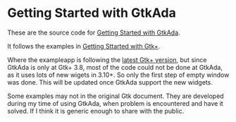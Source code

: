 Getting Started with GtkAda
===========================

These are the source code for [Getting Started with GtkAda](http://zhu-qy.blogspot.ca/2014/03/getting-started-with-gtkada.html).

It follows the examples in [Getting Sttarted with Gtk+](https://developer.gnome.org/gtk3/3.8/gtk-getting-started.html).

Where the exampleapp is following the [latest Gtk+
version](https://developer.gnome.org/gtk3/stable/ch01s05.html),
but since GtkAda is only at Gtk+ 3.8, most of the code could not be
done at GtkAda, as it uses lots of new wigets in 3.10+. So only the first
step of empty window was done. This will be updated once GtkAda support
the new widgets.

Some examples may not in the original Gtk document.  They are developed
during my time of using GtkAda, when problem is encountered and have
it solved. If I think it is generic enough to share with the public.
